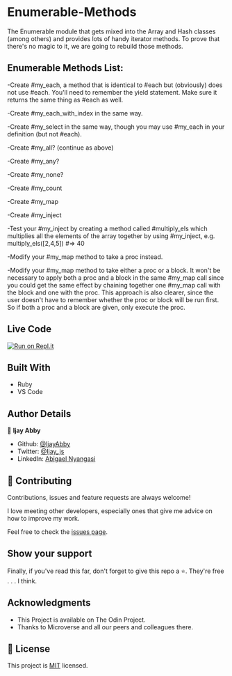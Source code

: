 # Enumerable-Methods
The Enumerable module that gets mixed into the Array and Hash classes (among others) and provides lots of handy iterator methods. To prove that there's no magic to it, we are going to rebuild those methods.

## Enumerable Methods List:
-Create #my_each, a method that is identical to #each but (obviously) does not use #each. You'll need to remember the yield statement. Make sure it returns the same thing as #each as well.

-Create #my_each_with_index in the same way.

-Create #my_select in the same way, though you may use #my_each in your definition (but not #each).

-Create #my_all? (continue as above)

-Create #my_any?

-Create #my_none?

-Create #my_count

-Create #my_map

-Create #my_inject

-Test your #my_inject by creating a method called #multiply_els which multiplies all the elements of the array together by using #my_inject, e.g. multiply_els([2,4,5]) #=> 40

-Modify your #my_map method to take a proc instead.

-Modify your #my_map method to take either a proc or a block. It won't be necessary to apply both a proc and a block in the same #my_map call since you could get the same effect by chaining together one #my_map call with the block and one with the proc. This approach is also clearer, since the user doesn't have to remember whether the proc or block will be run first. So if both a proc and a block are given, only execute the proc.

## Live Code
[![Run on Repl.it](https://repl.it/badge/github/acushlakoncept/Enumerable)](https://repl.it/@IjayAbby/Enumerable-Methods)

## Built With

- Ruby
- VS Code


## Author Details

👤 **Ijay Abby**

- Github: [@IjayAbby](https://github.com/IjayAbby)
- Twitter: [@Ijay_js](https://twitter.com/Ijay_js)
- LinkedIn: [Abigael Nyangasi](https://www.linkedin.com/in/ijayabby4/)


## 🤝 Contributing

Contributions, issues and feature requests are always welcome!

I love meeting other developers, especially ones that give me advice on how to improve my work.

Feel free to check the [issues page](https://github.com/IjayAbby/Enumerable-Methods/issues).

## Show your support

Finally, if you've read this far, don't forget to give this repo a ⭐️. They're free . . . I think.

## Acknowledgments

* This Project is available on The Odin Project.
* Thanks to Microverse and all our peers and colleagues there.



## 📝 License

This project is [MIT](https://github.com/IjayAbby/Enumerable-Methods/blob/development/LICENSE) licensed.
